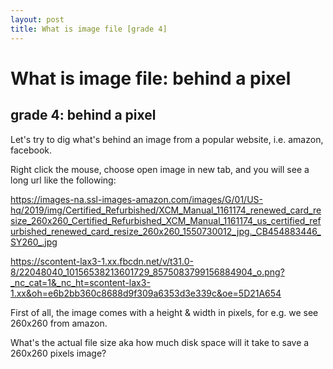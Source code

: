```yaml
---
layout: post
title: What is image file [grade 4]
---
```


# What is image file: behind a pixel

## grade 4: behind a pixel

Let's try to dig what's behind an image from a popular website, i.e. amazon, facebook.

Right click the mouse, choose open image in new tab, and you will see a long url like the following:

https://images-na.ssl-images-amazon.com/images/G/01/US-hq/2019/img/Certified_Refurbished/XCM_Manual_1161174_renewed_card_resize_260x260_Certified_Refurbished_XCM_Manual_1161174_us_certified_refurbished_renewed_card_resize_260x260_1550730012_jpg._CB454883446_SY260_.jpg

https://scontent-lax3-1.xx.fbcdn.net/v/t31.0-8/22048040_10156538213601729_8575083799156884904_o.png?_nc_cat=1&_nc_ht=scontent-lax3-1.xx&oh=e6b2bb360c8688d9f309a6353d3e339c&oe=5D21A654

First of all, the image comes with a height & width in pixels, for e.g. we see 260x260 from amazon.

What's the actual file size aka how much disk space will it take to save a 260x260 pixels image? 





